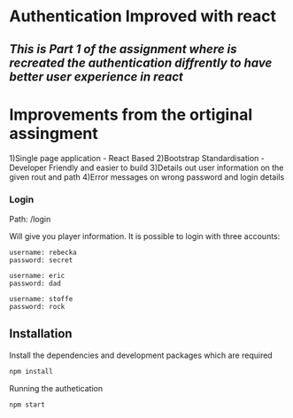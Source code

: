 # Authentication Improved with react 
## _This is Part 1 of the assignment where is  recreated the authentication diffrently to have better user experience in react_


# Improvements from the ortiginal assingment 
1)Single page application - React Based 
2)Bootstrap Standardisation - Developer Friendly and easier to build 
3)Details out user information on the given rout and path 
4)Error messages on wrong password and login details
 


### Login
Path: /login

Will give you player information.
It is possible to login with three accounts:

```
username: rebecka
password: secret

username: eric
password: dad

username: stoffe
password: rock
```

## Installation
Install the dependencies and development packages which are required
```sh
npm install
```

Running the authetication
```sh
npm start
```

